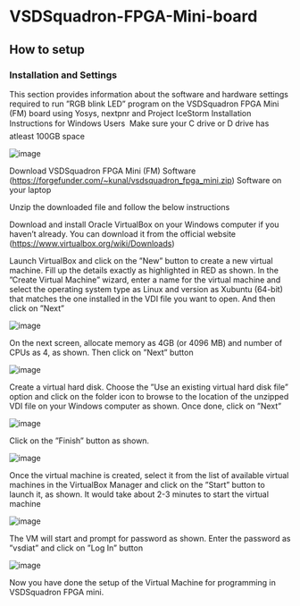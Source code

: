 # VSDSquadron-FPGA-Mini-board
## How to setup

### Installation and Settings
This section provides information about the software and hardware settings required to run ”RGB
blink LED” program on the VSDSquadron FPGA Mini (FM) board using Yosys, nextpnr and
Project IceStorm
Installation Instructions for Windows Users
 Make sure your C drive or D drive has atleast 100GB space

![image](https://github.com/user-attachments/assets/75024056-c3bf-41cb-8e2d-1782bf0c70f3)

Download VSDSquadron FPGA Mini (FM) Software (https://forgefunder.com/~kunal/vsdsquadron_fpga_mini.zip) Software on your laptop

Unzip the downloaded file and follow the below instructions

Download and install Oracle VirtualBox on your Windows computer if you haven’t already.
You can download it from the official website (https://www.virtualbox.org/wiki/Downloads)

Launch VirtualBox and click on the ”New” button to create a new virtual machine. Fill up
the details exactly as highlighted in RED as shown.
In the ”Create Virtual Machine” wizard, enter a name for the virtual machine and select the
operating system type as Linux and version as Xubuntu (64-bit) that matches the one installed
in the VDI file you want to open. And then click on ”Next”

![image](https://github.com/user-attachments/assets/71747ee4-2ff2-47f5-8db6-5b1844b96859)

On the next screen, allocate memory as 4GB (or 4096 MB) and number of CPUs as 4, as
shown. Then click on ”Next” button

![image](https://github.com/user-attachments/assets/d3703e8d-8dfa-4586-9f13-e526a5add2f5)

Create a virtual hard disk. Choose the ”Use an existing virtual hard disk file” option and
click on the folder icon to browse to the location of the unzipped VDI file on your Windows
computer as shown. Once done, click on ”Next”

![image](https://github.com/user-attachments/assets/cbdd590c-673f-4e1d-b6d9-fb428c006458)

Click on the ”Finish” button as shown.

![image](https://github.com/user-attachments/assets/91d2068c-6a2c-4391-b643-8d8d3aa4acd7)

Once the virtual machine is created, select it from the list of available virtual machines in the
VirtualBox Manager and click on the ”Start” button to launch it, as shown. It would
take about 2-3 minutes to start the virtual machine

![image](https://github.com/user-attachments/assets/3d1b95a6-d056-4ed3-89ce-acf3f52cf13a)

The VM will start and prompt for password as shown. Enter the password as ”vsdiat”
and click on ”Log In” button

![image](https://github.com/user-attachments/assets/a68e9830-d6dc-490d-a33e-6de625ff1ae9)

Now you have done the setup of the Virtual Machine for programming in VSDSquadron FPGA mini.







